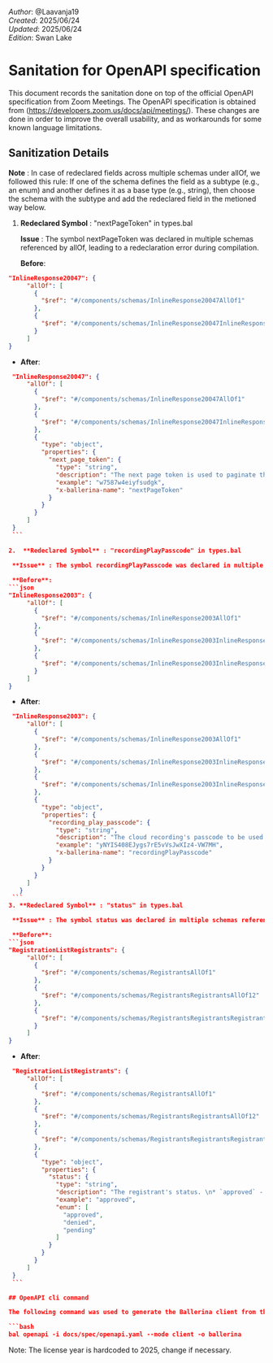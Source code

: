 _Author_:  @Laavanja19 \
_Created_: 2025/06/24 \
_Updated_: 2025/06/24 \
_Edition_: Swan Lake

# Sanitation for OpenAPI specification

This document records the sanitation done on top of the official OpenAPI specification from Zoom Meetings. 
The OpenAPI specification is obtained from (https://developers.zoom.us/docs/api/meetings/).
These changes are done in order to improve the overall usability, and as workarounds for some known language limitations.

## Sanitization Details

**Note** :  In case of redeclared fields across multiple schemas under allOf, we followed this rule:
            If one of the schema defines the field as a subtype (e.g., an enum) and another defines it as a base type (e.g., string), then choose the schema with the subtype and add the redeclared field in the metioned way below.

1.  **Redeclared Symbol** : "nextPageToken" in types.bal

    **Issue** : The symbol nextPageToken was declared in multiple schemas referenced by allOf, leading to a redeclaration error during compilation.

    **Before**: 
   ```json
   "InlineResponse20047": {
        "allOf": [
          {
            "$ref": "#/components/schemas/InlineResponse20047AllOf1"
          },
          {
            "$ref": "#/components/schemas/InlineResponse20047InlineResponse20047AllOf12"
          }
        ]
   }
   ```
   - **After**: 
   ```json
    "InlineResponse20047": {
        "allOf": [
          {
            "$ref": "#/components/schemas/InlineResponse20047AllOf1"
          },
          {
            "$ref": "#/components/schemas/InlineResponse20047InlineResponse20047AllOf12"
          },
          {
            "type": "object",
            "properties": {
              "next_page_token": {
                "type": "string",
                "description": "The next page token is used to paginate through large result sets. A next page token will be returned whenever the set of available results exceeds the current page size. The expiration period for this token is 15 minutes",
                "example": "w7587w4eiyfsudgk",
                "x-ballerina-name": "nextPageToken"
              }
            }
          }
        ]
    }
    ```
    
2.  **Redeclared Symbol** : "recordingPlayPasscode" in types.bal

    **Issue** : The symbol recordingPlayPasscode was declared in multiple schemas referenced by allOf, leading to a redeclaration error during compilation.
    
    **Before**: 
   ```json
   "InlineResponse2003": {
        "allOf": [
          {
            "$ref": "#/components/schemas/InlineResponse2003AllOf1"
          },
          {
            "$ref": "#/components/schemas/InlineResponse2003InlineResponse2003AllOf12"
          },
          {
            "$ref": "#/components/schemas/InlineResponse2003InlineResponse2003InlineResponse2003AllOf123"
          }
        ]
   }
   ```
   - **After**: 
   ```json
    "InlineResponse2003": {
        "allOf": [
          {
            "$ref": "#/components/schemas/InlineResponse2003AllOf1"
          },
          {
            "$ref": "#/components/schemas/InlineResponse2003InlineResponse2003AllOf12"
          },
          {
            "$ref": "#/components/schemas/InlineResponse2003InlineResponse2003InlineResponse2003AllOf123"
          },
          {
            "type": "object",
            "properties": {
              "recording_play_passcode": {
                "type": "string",
                "description": "The cloud recording's passcode to be used in the URL. Directly splice this recording's passcode in `play_url` or `share_url` with `?pwd=` to access and play. Example: 'https://zoom.us/rec/share/**************?pwd=yNYIS408EJygs7rE5vVsJwXIz4-VW7MH'",
                "example": "yNYIS408EJygs7rE5vVsJwXIz4-VW7MH",
                "x-ballerina-name": "recordingPlayPasscode"
              }
            }
          }
        ]
      }
    ```
3. **Redeclared Symbol** : "status" in types.bal

    **Issue** : The symbol status was declared in multiple schemas referenced by allOf, leading to a redeclaration error during compilation.

    **Before**: 
   ```json
   "RegistrationListRegistrants": {
        "allOf": [
          {
            "$ref": "#/components/schemas/RegistrantsAllOf1"
          },
          {
            "$ref": "#/components/schemas/RegistrantsRegistrantsAllOf12"
          },
          {
            "$ref": "#/components/schemas/RegistrantsRegistrantsRegistrantsAllOf123"
          }
        ]
   }
   ```
   - **After**: 
   ```json
    "RegistrationListRegistrants": {
        "allOf": [
          {
            "$ref": "#/components/schemas/RegistrantsAllOf1"
          },
          {
            "$ref": "#/components/schemas/RegistrantsRegistrantsAllOf12"
          },
          {
            "$ref": "#/components/schemas/RegistrantsRegistrantsRegistrantsAllOf123"
          },
          {
            "type": "object",
            "properties": {
              "status": {
                "type": "string",
                "description": "The registrant's status. \n* `approved` - Registrant is approved. \n* `denied` - Registrant is denied. \n* `pending` - Registrant is waiting for approval",
                "example": "approved",
                "enum": [
                  "approved",
                  "denied",
                  "pending"
                ]
              }
            }
          }
        ]
    }
    ```

## OpenAPI cli command

The following command was used to generate the Ballerina client from the OpenAPI specification. The command should be executed from the repository root directory.

```bash
bal openapi -i docs/spec/openapi.yaml --mode client -o ballerina
```
Note: The license year is hardcoded to 2025, change if necessary.

